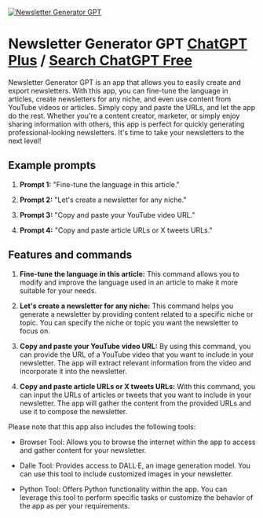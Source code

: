 
[![Newsletter Generator GPT](https://files.oaiusercontent.com/file-On77rh63zww1MQ2WeOyIC1Vn?se=2123-10-17T14%3A25%3A54Z&sp=r&sv=2021-08-06&sr=b&rscc=max-age%3D31536000%2C%20immutable&rscd=attachment%3B%20filename%3De4c604a0-3427-490e-baef-cb4f6dd24bfd.png&sig=CpFveblGJ6BQq9cK0/ygVVlmL4d0qyRTHv4UbqvEt68%3D)](https://chat.openai.com/g/g-qRYpVaPWT-newsletter-generator-gpt)

# Newsletter Generator GPT [ChatGPT Plus](https://chat.openai.com/g/g-qRYpVaPWT-newsletter-generator-gpt) / [Search ChatGPT Free](https://gptcall.net/index.html#/?search=Newsletter%20Generator%20GPT)

Newsletter Generator GPT is an app that allows you to easily create and export newsletters. With this app, you can fine-tune the language in articles, create newsletters for any niche, and even use content from YouTube videos or articles. Simply copy and paste the URLs, and let the app do the rest. Whether you're a content creator, marketer, or simply enjoy sharing information with others, this app is perfect for quickly generating professional-looking newsletters. It's time to take your newsletters to the next level!

## Example prompts

1. **Prompt 1:** "Fine-tune the language in this article."

2. **Prompt 2:** "Let's create a newsletter for any niche."

3. **Prompt 3:** "Copy and paste your YouTube video URL."

4. **Prompt 4:** "Copy and paste article URLs or X tweets URLs."

## Features and commands

1. **Fine-tune the language in this article:** This command allows you to modify and improve the language used in an article to make it more suitable for your needs.

2. **Let's create a newsletter for any niche:** This command helps you generate a newsletter by providing content related to a specific niche or topic. You can specify the niche or topic you want the newsletter to focus on.

3. **Copy and paste your YouTube video URL:** By using this command, you can provide the URL of a YouTube video that you want to include in your newsletter. The app will extract relevant information from the video and incorporate it into the newsletter.

4. **Copy and paste article URLs or X tweets URLs:** With this command, you can input the URLs of articles or tweets that you want to include in your newsletter. The app will gather the content from the provided URLs and use it to compose the newsletter.

Please note that this app also includes the following tools:

- Browser Tool: Allows you to browse the internet within the app to access and gather content for your newsletter.

- Dalle Tool: Provides access to DALL·E, an image generation model. You can use this tool to include customized images in your newsletter.

- Python Tool: Offers Python functionality within the app. You can leverage this tool to perform specific tasks or customize the behavior of the app as per your requirements.


